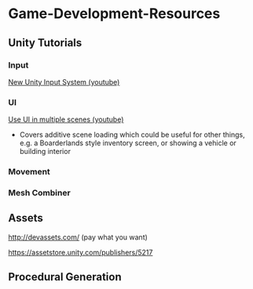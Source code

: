 # Game-Development-Resources
## Unity Tutorials
### Input
[New Unity Input System (youtube)](https://youtu.be/zIhtPSX8hqA)

### UI
[Use UI in multiple scenes (youtube)](https://www.youtube.com/watch?v=6ztY9-IX3Qg)
* Covers additive scene loading which could be useful for other things, e.g. a Boarderlands style inventory screen, or showing a vehicle or building interior 


### Movement

### Mesh Combiner

## Assets

http://devassets.com/ (pay what you want)

https://assetstore.unity.com/publishers/5217

## Procedural Generation


